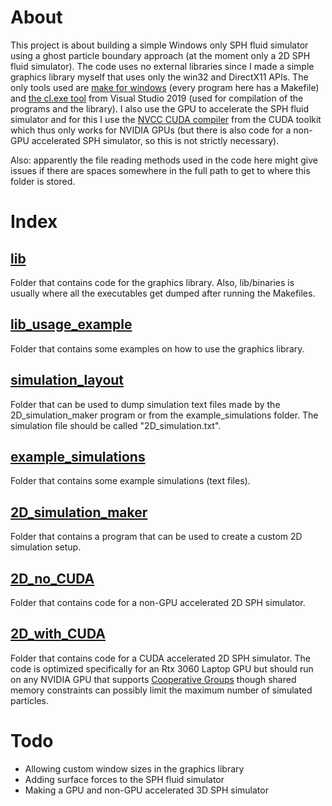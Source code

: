 # About

This project is about building a simple Windows only SPH fluid simulator using a ghost particle boundary approach (at the moment only a 2D SPH fluid simulator). The code uses no external libraries since I made a simple graphics library myself that uses only the win32 and DirectX11 APIs. The only tools used are [make for windows](https://gnuwin32.sourceforge.net/packages/make.htm) (every program here has a Makefile) and [the cl.exe tool](https://learn.microsoft.com/en-us/cpp/build/reference/compiler-options?view=msvc-170) from Visual Studio 2019 (used for compilation of the programs and the library). I also use the GPU to accelerate the SPH fluid simulator and for this I use the [NVCC CUDA compiler](https://developer.nvidia.com/cuda-downloads) from the CUDA toolkit which thus only works for NVIDIA GPUs (but there is also code for a non-GPU accelerated SPH simulator, so this is not strictly necessary).

Also: apparently the file reading methods used in the code here might give issues if there are spaces somewhere in the full path to get to where this folder is stored.

# Index
## [lib](./lib/)

Folder that contains code for the graphics library. Also, lib/binaries is usually where all the executables get dumped after running the Makefiles.

## [lib_usage_example](./lib_usage_example/)

Folder that contains some examples on how to use the graphics library.

## [simulation_layout](./simulation_layout/)

Folder that can be used to dump simulation text files made by the 2D_simulation_maker program or from the example_simulations folder. The simulation file should be called "2D_simulation.txt".

## [example_simulations](./example_simulations/)

Folder that contains some example simulations (text files).

## [2D_simulation_maker](./2D_simulation_maker/)

Folder that contains a program that can be used to create a custom 2D simulation setup.

## [2D_no_CUDA](./2D_no_CUDA/)

Folder that contains code for a non-GPU accelerated 2D SPH simulator.

## [2D_with_CUDA](./2D_with_CUDA/)

Folder that contains code for a CUDA accelerated 2D SPH simulator. The code is optimized specifically for an Rtx 3060 Laptop GPU but should run on any NVIDIA GPU that supports [Cooperative Groups](https://developer.nvidia.com/blog/cooperative-groups/) though shared memory constraints can possibly limit the maximum number of simulated particles.

# Todo

- Allowing custom window sizes in the graphics library
- Adding surface forces to the SPH fluid simulator
- Making a GPU and non-GPU accelerated 3D SPH simulator

